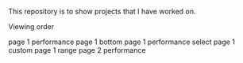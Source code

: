 This repository is to show projects that I have worked on. 

Viewing order

page 1 performance
page 1 bottom
page 1 performance select
page 1 custom
page 1 range
page 2 performance
